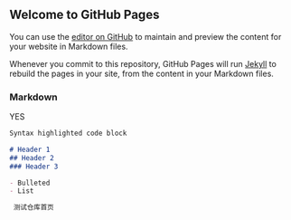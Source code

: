 ## Welcome to GitHub Pages

You can use the [editor on GitHub](https://github.com/ZQHstar/ZQHstar.github.io/edit/main/README.md) to maintain and preview the content for your website in Markdown files.

Whenever you commit to this repository, GitHub Pages will run [Jekyll](https://jekyllrb.com/) to rebuild the pages in your site, from the content in your Markdown files.

### Markdown

YES

```markdown
Syntax highlighted code block

# Header 1
## Header 2
### Header 3

- Bulleted
- List

 测试仓库首页
